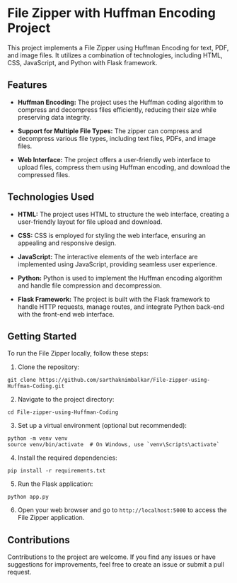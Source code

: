 # File Zipper with Huffman Encoding Project

This project implements a File Zipper using Huffman Encoding for text, PDF, and image files. It utilizes a combination of technologies, including HTML, CSS, JavaScript, and Python with Flask framework.

## Features

- **Huffman Encoding:** The project uses the Huffman coding algorithm to compress and decompress files efficiently, reducing their size while preserving data integrity.

- **Support for Multiple File Types:** The zipper can compress and decompress various file types, including text files, PDFs, and image files.

- **Web Interface:** The project offers a user-friendly web interface to upload files, compress them using Huffman encoding, and download the compressed files.

## Technologies Used

- **HTML:** The project uses HTML to structure the web interface, creating a user-friendly layout for file upload and download.

- **CSS:** CSS is employed for styling the web interface, ensuring an appealing and responsive design.

- **JavaScript:** The interactive elements of the web interface are implemented using JavaScript, providing seamless user experience.

- **Python:** Python is used to implement the Huffman encoding algorithm and handle file compression and decompression.

- **Flask Framework:** The project is built with the Flask framework to handle HTTP requests, manage routes, and integrate Python back-end with the front-end web interface.

## Getting Started

To run the File Zipper locally, follow these steps:

1. Clone the repository:

```
git clone https://github.com/sarthaknimbalkar/File-zipper-using-Huffman-Coding.git
```

2. Navigate to the project directory:

```
cd File-zipper-using-Huffman-Coding
```

3. Set up a virtual environment (optional but recommended):

```
python -m venv venv
source venv/bin/activate  # On Windows, use `venv\Scripts\activate`
```

4. Install the required dependencies:

```
pip install -r requirements.txt
```

5. Run the Flask application:

```
python app.py
```

6. Open your web browser and go to `http://localhost:5000` to access the File Zipper application.

## Contributions

Contributions to the project are welcome. If you find any issues or have suggestions for improvements, feel free to create an issue or submit a pull request.
